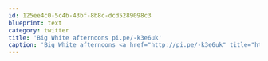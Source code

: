 ```yaml
---
id: 125ee4c0-5c4b-43bf-8b8c-dcd5289098c3
blueprint: text
category: twitter
title: 'Big White afternoons pi.pe/-k3e6uk'
caption: 'Big White afternoons <a href="http://pi.pe/-k3e6uk" title="http://pi.pe/-k3e6uk" class="link link_untco">pi.pe/-k3e6uk</a>'
---
```

